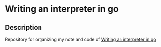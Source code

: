 # Writing an interpreter in go

## Description
Repository for organizing my note and code of [Writing an interpreter in go](https://www.amazon.co.jp/Writing-Interpreter-English-Thorsten-Ball-ebook/dp/B01N2T1VD2)
